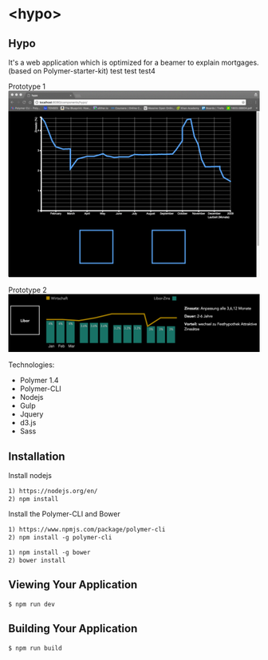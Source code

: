 # \<hypo\>

## Hypo
It's a web application which is optimized for a beamer to explain mortgages.
(based on Polymer-starter-kit)
test test test4

Prototype 1
![alt tag](hypo.gif)

Prototype 2
![alt tag](prototype2.png)

Technologies:
 - Polymer 1.4
 - Polymer-CLI
 - Nodejs
 - Gulp
 - Jquery
 - d3.js
 - Sass

## Installation

Install nodejs

```
1) https://nodejs.org/en/
2) npm install
```

Install the Polymer-CLI and Bower

```
1) https://www.npmjs.com/package/polymer-cli
2) npm install -g polymer-cli
```
```
1) npm install -g bower
2) bower install
```


## Viewing Your Application

```
$ npm run dev
```

## Building Your Application

```
$ npm run build
```
